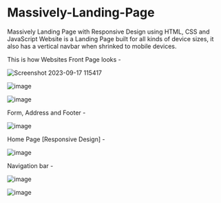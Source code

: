 # Massively-Landing-Page
Massively Landing Page with Responsive Design using HTML, CSS and JavaScript
Website is a Landing Page built for all kinds of device sizes, it also has a vertical navbar when shrinked to mobile devices.

This is how Websites Front Page looks - 


![Screenshot 2023-09-17 115417](https://github.com/slokhande310/Massively-Landing-Page/assets/54625156/770f7d48-a9da-486f-8357-2a06ac261524)


![image](https://github.com/slokhande310/Massively-Landing-Page/assets/54625156/1dc56639-eb8a-465f-b77e-c716878888cd)


![image](https://github.com/slokhande310/Massively-Landing-Page/assets/54625156/b9c01617-53dc-4997-9568-70defd04b4b1)


Form, Address and Footer - 

![image](https://github.com/slokhande310/Massively-Landing-Page/assets/54625156/8421bd04-3f69-4276-8fc3-dc21b5da86c4)


Home Page [Responsive Design] - 

![image](https://github.com/slokhande310/Massively-Landing-Page/assets/54625156/dfde4eaf-3044-4989-b874-001fc4987adf)


Navigation bar - 


![image](https://github.com/slokhande310/Massively-Landing-Page/assets/54625156/c1d59797-e72c-4c91-a850-45355a6b8aa7)


![image](https://github.com/slokhande310/Massively-Landing-Page/assets/54625156/f32c0c82-62ad-4757-a4a1-212d1d6697d4)



